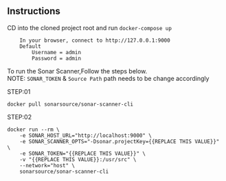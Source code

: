 
## Instructions
CD into the cloned project root and run `docker-compose up`
```
    In your browser, connect to http://127.0.0.1:9000
    Default
        Username = admin
        Password = admin
```

To run the Sonar Scanner,Follow the steps below.   
NOTE:
`SONAR_TOKEN` & `Source Path` path needs to be change accordingly

STEP:01
```
docker pull sonarsource/sonar-scanner-cli
```

STEP:02
```
docker run --rm \
    -e SONAR_HOST_URL="http://localhost:9000" \
    -e SONAR_SCANNER_OPTS="-Dsonar.projectKey={{REPLACE THIS VALUE}}" \
    -e SONAR_TOKEN="{{REPLACE THIS VALUE}}" \
    -v "{{REPLACE THIS VALUE}}:/usr/src" \
    --network="host" \
    sonarsource/sonar-scanner-cli
```

